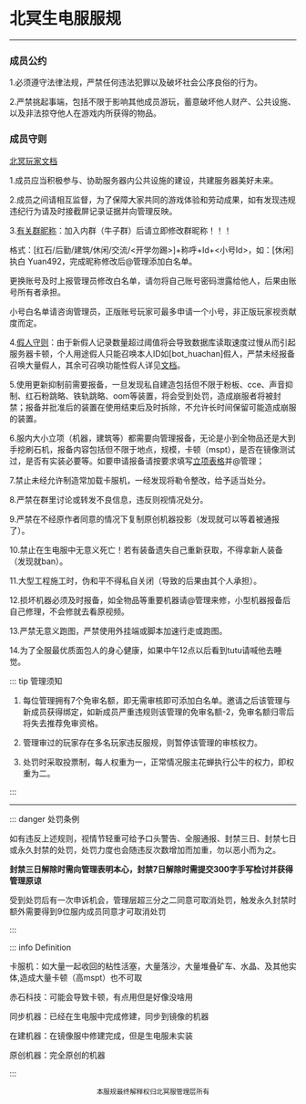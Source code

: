 # 北冥生电服服规

---

### 成员公约

1.必须遵守法律法规，严禁任何违法犯罪以及破坏社会公序良俗的行为。

2.严禁挑起事端，包括不限于影响其他成员游玩，蓄意破坏他人财产、公共设施、以及非法掠夺他人在游戏内所获得的物品。

### 成员守则

[北冥玩家文档](https://www.kdocs.cn/l/chirVTm00d00)

1.成员应当积极参与、协助服务器内公共设施的建设，共建服务器美好未来。

2.成员之间请相互监督，为了保障大家共同的游戏体验和劳动成果，如有发现违规违纪行为请及时接截屏记录证据并向管理反映。

3.[有关群昵称](https://www.kdocs.cn/l/cv0Cme7ualWb)：加入内群（牛子群）后请立即修改群昵称！！！

格式：[红石/后勤/建筑/休闲/交流/<开学勿踢>]+称呼+Id+<小号Id>，如：[休闲] 执白 Yuan492，完成昵称修改后@管理添加白名单。

更换账号及时上报管理员修改白名单，请勿将自己账号密码泄露给他人，后果由账号所有者承担。

小号白名单请咨询管理员，正版账号玩家可最多申请一个小号，非正版玩家视贡献度而定。

4.[假人守则](https://www.kdocs.cn/l/cksTb7SJCF7i)：由于新假人记录数量超过阈值将会导致数据库读取速度过慢从而引起服务器卡顿，个人用途假人只能召唤本人ID如[bot_huachan]假人，严禁未经报备召唤大量假人，其余可召唤功能性假人详见[文档](https://kdocs.cn/l/cfUMTHgJ57O2)。

5.使用更新抑制前需要报备，一旦发现私自建造包括但不限于粉板、cce、声音抑制、红石粉跳略、铁轨跳略、oom等装置，将会受到处罚，造成崩服者将被封禁；报备并批准后的装置在使用结束后及时拆除，不允许长时间保留可能造成崩服的装置。

6.服内大小立项（机器，建筑等）都需要向管理报备，无论是小到全物品还是大到手挖刷石机，报备内容包括但不限于地点，规模，卡顿（mspt），是否在镜像测试过，是否有实装必要等。如要申请报备请按要求填写[立项表格](https://www.kdocs.cn/l/cr7CHNOvFZpm)并@管理；

7.禁止未经允许制造常加载卡服机，一经发现将勒令整改，给予适当处分。

8.严禁在群里讨论或转发不良信息，违反则视情况处分。

9.严禁在不经原作者同意的情况下复制原创机器投影（发现就可以等着被通报了）。

10.禁止在生电服中无意义死亡！若有装备遗失自己重新获取，不得拿新人装备（发现就ban）。

11.大型工程施工时，伪和平不得私自关闭（导致的后果由其个人承担）。

12.损坏机器必须及时报备，如全物品等重要机器请@管理来修，小型机器报备后自己修理，不会修就去看原视频。

13.严禁无意义跑图，严禁使用外挂端或脚本加速行走或跑图。

14.为了全服最优质面包人的身心健康，如果中午12点以后看到tutu请喊他去睡觉。

::: tip 管理须知

1. 每位管理拥有7个免审名额，即无需审核即可添加白名单。邀请之后该管理与新成员获得绑定，如新成员严重违规则该管理的免审名额-2，免审名额归零后将失去推荐免审资格。

2. 管理审过的玩家存在多名玩家违反服规，则暂停该管理的审核权力。

3. 处罚时采取投票制，每人权重为一，正常情况服主花蝉执行公牛的权力，即权重为二。

:::

------

::: danger 处罚条例

如有违反上述规则，视情节轻重可给予口头警告、全服通报、封禁三日、封禁七日或永久封禁的处罚，处罚力度也会随违反次数增加而加重，勿以恶小而为之。

**封禁三日解除时需向管理表明本心，封禁7日解除时需提交300字手写检讨并获得管理原谅**

受到处罚后有一次申诉机会，管理层超三分之二同意可取消处罚，触发永久封禁时额外需要得到9位服内成员同意才可取消处罚

:::

::: info Definition

卡服机：如大量一起收回的粘性活塞，大量落沙，大量堆叠矿车、水晶、及其他实体,造成大量卡顿（高mspt）也不可取

赤石科技：可能会导致卡顿，有点用但是好像没啥用

同步机器：已经在生电服中完成修建，同步到镜像的机器

在建机器：在镜像服中修建完成，但是生电服未实装

原创机器：完全原创的机器

:::

<center><small>本服规最终解释权归北冥服管理层所有</small></center>

